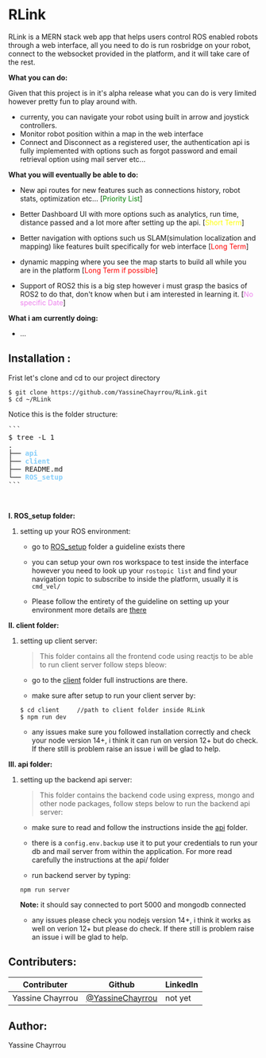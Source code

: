 # RLink

RLink is a MERN stack web app that helps users control ROS enabled robots through a web interface, all you need to do is run rosbridge on your robot, connect to the websocket provided in the platform, and it will take care of the rest.

**What you can do:**

Given that this project is in it's alpha release what you can do is very limited however pretty fun to play around with.
- currenty, you can navigate your robot using built in arrow and joystick controllers.
- Monitor robot position within a map in the web interface
- Connect and Disconnect as a registered user, the authentication api is fully implemented with options such as forgot password and email retrieval option using mail server etc...

**What you will eventually be able to do:**

- New api routes for new features such as connections history, robot stats, optimization etc... [<span style="color: green">Priority List</span>] 

- Better Dashboard UI with more options such as analytics, run time, distance passed and a lot more after setting up the api. [<span style="color: yellow">Short Term</span>] 

- Better navigation with options such us SLAM(simulation localization and mapping) like features built specifically for web interface [<span style="color: red">Long Term</span>]

- dynamic mapping where you see the map starts to build all while you are in the platform [<span style="color: red">Long Term if possible</span>]
- Support of ROS2 this is a big step however i must grasp the basics of ROS2 to do that, don't know when but i am interested in learning it. [<span style="color: violet">No specific Date</span>]

**What i am currently doing:**
- ...


## Installation :

Frist let's clone and cd to our project directory 

```
$ git clone https://github.com/YassineChayrrou/RLink.git
$ cd ~/RLink
```

Notice this is the folder structure:

<pre>
```
$ tree -L 1
.
├── <b style="color: lightskyblue">api</b>
├── <b style="color: lightskyblue">client</b>
├── README.md
└── <b style="color: lightskyblue">ROS_setup</b>
```
</pre>

<br />

**I. ROS_setup folder:**
1. setting up your ROS environment:

    - go to [ROS_setup](https://github.com/YassineChayrrou/RLink/tree/main/ROS_setup) folder a guideline exists there

    - you can setup your own ros workspace to test inside the interface however you need to look up your `rostopic list` and find your navigation topic to subscribe to inside the platform, usually it is `cmd_vel/`

    - Please follow the entirety of the guideline on setting up your environment more details are [there](https://github.com/YassineChayrrou/RLink/tree/main/ROS_setup)


**II. client folder:**

1. setting up client server:

    > This folder contains all the frontend code using reactjs to be able to run client server follow steps bleow:

    - go to the [client](https://github.com/YassineChayrrou/RLink/tree/main/client) folder full instructions are there.

    - make sure after setup to run your client server by:
    ```
    $ cd client     //path to client folder inside RLink
    $ npm run dev
    ```

    - any issues make sure you followed installation correctly and check your node version 14+, i think it can run on version 12+ but do check.
    If there still is problem raise an issue i will be glad to help.

**III. api folder:**

1. setting up the backend api server:

    > This folder contains the backend code using express, mongo and other node packages, follow steps below to run the backend api server:

    - make sure to read and follow the instructions inside the [api](https://github.com/YassineChayrrou/RLink/tree/main/api) folder.

    - there is a `config.env.backup` use it to put your credentials to run your db and mail server from within the application. For more read carefully the instructions at the api/ folder

    - run backend server by typing:
    ```
    npm run server
    ```
    **Note:** it should say connected to port 5000 and mongodb connected
    - any issues please check you nodejs version 14+, i think it works as well on verion 12+ but please do check.
    If there still is problem raise an issue i will be glad to help.

## Contributers:

| Contributer | Github | LinkedIn |
| ----------- | ------ | -------- |
| Yassine Chayrrou | [@YassineChayrrou](https://github.com/YassineChayrrou) | not yet |

## Author:

Yassine Chayrrou